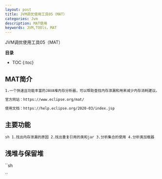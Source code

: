 ```yaml
---
layout: post
title: JVM调优使用工具05（MAT）
categories: Jvm
description: MAT使用
keywords: JVM,TOOls，MAT
---
```


JVM调优使用工具05（MAT）

**目录**

* TOC
{:toc}

## MAT简介

```sh
1.一个快速且功能丰富的JAVA堆内存分析器，可以帮助查找内存泄漏和用来减少内存消耗建议。

官方网站：https://www.eclipse.org/mat/

使用文档：https://help.eclipse.org/2020-03/index.jsp
```

## 主要功能

``sh
1.找出内存泄漏的原因
2.找出重复引用的类和jar
3.分析集合的使用
4.分析类加载器
``

## 浅堆与保留堆

``sh

``


